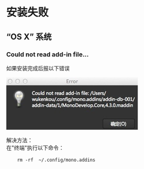 # 安装失败

## “OS X” 系统

### Could not read add-in file...
如果安装完成后报以下错误

![](./res/installation_error01.jpg)

解决方法：    
在"终端"执行以下命令：

		rm -rf  ~/.config/mono.addins
